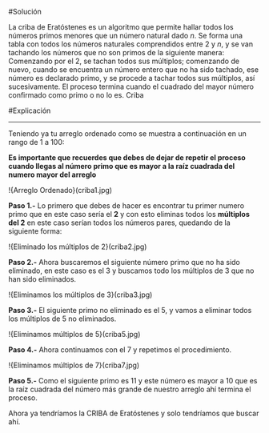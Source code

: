 #Solución

La criba de Eratóstenes es un algoritmo que permite hallar todos los números primos menores que un número natural dado $n$. Se forma una tabla con todos los números naturales comprendidos entre $2$ y $n$, y se van tachando los números que no son primos de la siguiente manera: Comenzando por el $2$, se tachan todos sus múltiplos; comenzando de nuevo, cuando se encuentra un número entero que no ha sido tachado, ese número es declarado primo, y se procede a tachar todos sus múltiplos, así sucesivamente. El proceso termina cuando el cuadrado del mayor número confirmado como primo o no lo es. Criba

#Explicación

---

Teniendo ya tu arreglo ordenado como se muestra a continuación en un rango de 1 a 100:

**Es importante que recuerdes que debes de dejar de repetir el proceso cuando llegas al número primo que es mayor a la raíz cuadrada del numero mayor del arreglo**

!{Arreglo Ordenado}(criba1.jpg)

**Paso 1.-** Lo primero que debes de hacer es encontrar tu primer numero primo que en este caso sería el **2** y con esto eliminas todos los **múltiplos del 2** en este caso serían todos los números pares, quedando de la siguiente forma:

!{Eliminado los múltiplos de 2}(criba2.jpg)

**Paso 2.-** Ahora buscaremos el siguiente número primo que no ha sido eliminado, en este caso es el 3 y buscamos todo los múltiplos de 3 que no han sido eliminados.

!{Eliminamos los múltiplos de 3}(criba3.jpg)

**Paso 3.-** El siguiente primo no eliminado es el 5, y vamos a eliminar todos los múltiplos de 5 no eliminados.

!{Eliminamos múltiplos de 5}(criba5.jpg)

**Paso 4.-** Ahora continuamos con el 7 y repetimos el procedimiento.

!{Eliminamos múltiplos de 7}(criba7.jpg)

**Paso 5.-** Como el siguiente primo es 11 y este número es mayor a 10 que es la raíz cuadrada del número más grande de nuestro arreglo ahí termina el proceso.

Ahora ya tendríamos la CRIBA de Eratóstenes y solo tendríamos que buscar ahí.
